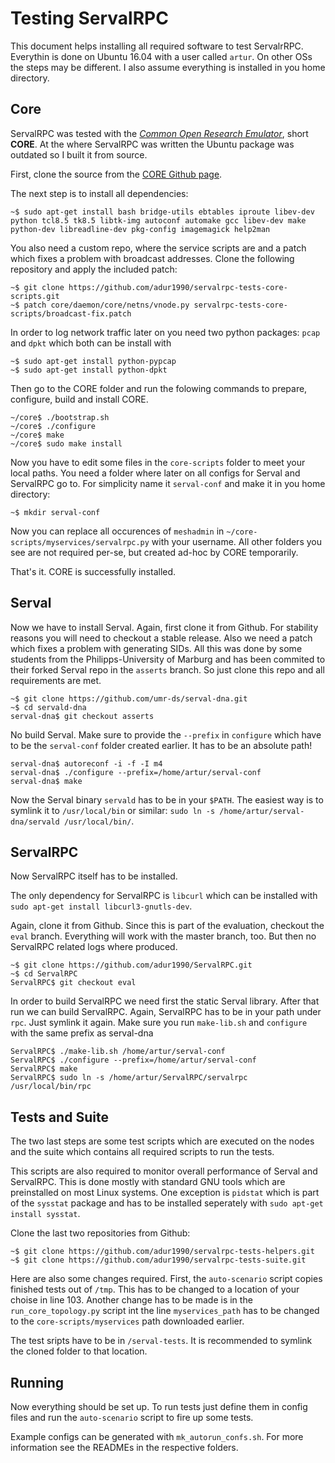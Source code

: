# Testing ServalRPC
This document helps installing all required software to test ServalrRPC. Everythin is done on Ubuntu 16.04 with a user called `artur`. On other OSs the steps may be different. I also assume everything is installed in you home directory.

## Core
ServalRPC was tested with the [*Common Open Research Emulator*](http://www.nrl.navy.mil/itd/ncs/products/core), short **CORE**.
At the where ServalRPC was written the Ubuntu package was outdated so I built it from source.

First, clone the source from the [CORE Github page](https://github.com/coreemu/core).

The next step is to install all dependencies:

```
~$ sudo apt-get install bash bridge-utils ebtables iproute libev-dev python tcl8.5 tk8.5 libtk-img autoconf automake gcc libev-dev make python-dev libreadline-dev pkg-config imagemagick help2man
```

You also need a custom repo, where the service scripts are and a patch which fixes a problem with broadcast addresses. Clone the following repository and apply the included patch:

```
~$ git clone https://github.com/adur1990/servalrpc-tests-core-scripts.git
~$ patch core/daemon/core/netns/vnode.py servalrpc-tests-core-scripts/broadcast-fix.patch
```

In order to log network traffic later on you need two python packages: `pcap` and `dpkt` which both can be install with

```
~$ sudo apt-get install python-pypcap
~$ sudo apt-get install python-dpkt
```

Then go to the CORE folder and run the folowing commands to prepare, configure, build and install CORE.

```
~/core$ ./bootstrap.sh
~/core$ ./configure
~/core$ make
~/core$ sudo make install
```

Now you have to edit some files in the `core-scripts` folder to meet your local paths. You need a folder where later on all configs for Serval and ServalRPC go to. For simplicity name it `serval-conf` and make it in you home directory:

```
~$ mkdir serval-conf
```

Now you can replace all occurences of `meshadmin` in `~/core-scripts/myservices/servalrpc.py` with your username. All other folders you see are not required per-se, but created ad-hoc by CORE temporarily.

That's it. CORE is successfully installed.

## Serval
Now we have to install Serval. Again, first clone it from Github. For stability reasons you will need to checkout a stable release. Also we need a patch which fixes a problem with generating SIDs. All this was done by some students from the Philipps-University of Marburg and has been commited to their forked Serval repo in the `asserts` branch. So just clone this repo and all requirements are met.

```
~$ git clone https://github.com/umr-ds/serval-dna.git
~$ cd servald-dna
serval-dna$ git checkout asserts
```

No build Serval. Make sure to provide the `--prefix` in `configure` which have to be the `serval-conf` folder created earlier. It has to be an absolute path!

```
serval-dna$ autoreconf -i -f -I m4
serval-dna$ ./configure --prefix=/home/artur/serval-conf
serval-dna$ make
```

Now the Serval binary `servald` has to be in your `$PATH`. The easiest way is to symlink it to `/usr/local/bin` or similar: `sudo ln -s /home/artur/serval-dna/servald /usr/local/bin/`.

## ServalRPC
Now ServalRPC itself has to be installed.

The only dependency for ServalRPC is `libcurl` which can be installed with `sudo apt-get install libcurl3-gnutls-dev`.

Again, clone it from Github. Since this is part of the evaluation, checkout the `eval` branch. Everything will work with the master branch, too. But then no ServalRPC related logs where produced.

```
~$ git clone https://github.com/adur1990/ServalRPC.git
~$ cd ServalRPC
ServalRPC$ git checkout eval
```

In order to build ServalRPC we need first the static Serval library. After that run we can build ServalRPC. Again, ServalRPC has to be in your path under `rpc`. Just symlink it again. Make sure you run `make-lib.sh` and `configure` with the same prefix as serval-dna

```
ServalRPC$ ./make-lib.sh /home/artur/serval-conf
ServalRPC$ ./configure --prefix=/home/artur/serval-conf
ServalRPC$ make
ServalRPC$ sudo ln -s /home/artur/ServalRPC/servalrpc /usr/local/bin/rpc
```

## Tests and Suite
The two last steps are some test scripts which are executed on the nodes and the suite which contains all required scripts to run the tests.

This scripts are also required to monitor overall performance of Serval and ServalRPC. This is done mostly with standard GNU tools which are preinstalled on most Linux systems. One exception is `pidstat` which is part of the `sysstat` package and has to be installed seperately with `sudo apt-get install sysstat`.

Clone the last two repositories from Github:

```
~$ git clone https://github.com/adur1990/servalrpc-tests-helpers.git
~$ git clone https://github.com/adur1990/servalrpc-tests-suite.git
```

Here are also some changes required. First, the `auto-scenario` script copies finished tests out of `/tmp`. This has to be changed to a location of your choise in line 103.
Another change has to be made is in the `run_core_topology.py` script int the line `myservices_path` has to be changed to the `core-scripts/myservices` path downloaded earlier.

The test sripts have to be in `/serval-tests`. It is recommended to symlink the cloned folder to that location.

## Running
Now everything should be set up. To run tests just define them in config files and run the `auto-scenario` script to fire up some tests.

Example configs can be generated with `mk_autorun_confs.sh`. For more information see the READMEs in the respective folders.
